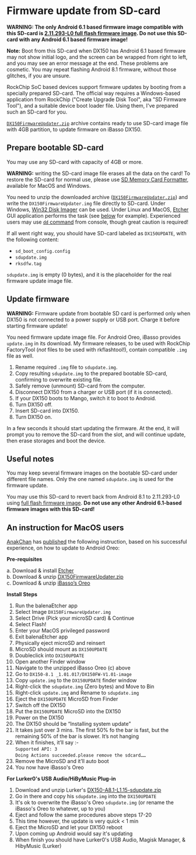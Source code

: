 # Firmware update from SD-card
**WARNING: The only Android 6.1 based firmware image compatible with this SD-card is [2.11.293-L0 full flash firmware image](https://github.com/Lurker00/DX150-firmware/releases/download/v2.11.293/DX150FirmwareV2.11.293-L0-fullflash.zip). Do not use this SD-card with any Android 6.1 based firmware image!**

**Note:** Boot from this SD-card when DX150 has Android 6.1 based firmware may not show initial logo, and the screen can be wrapped from right to left, and you may see an error message at the end. These problems are cosmetic. You may repeat flashing Android 8.1 firmware, without those glitches, if you are unsure.

RockChip SoC based devices support firmware updates by booting from a specially prepared SD-card. The official way requires a Windows-based application from RockChip ("Create Upgrade Disk Tool", aka "SD Firmware Tool"), and a suitable device boot loader file. Using them, I've prepared such an SD-card for you.

[`DX150FirmwareUpdater.zip`](https://github.com/Lurker00/DX150-Firmware-Add-on/releases/download/DX150FirmwareUpdater/DX150FirmwareUpdater.zip) archive contains ready to use SD-card image file with 4GB partition, to update firmware on iBasso DX150.

## Prepare bootable SD-card
You may use any SD-card with capacity of 4GB or more.

**WARNING:** writing the SD-card image file erases all the data on the card! To restore the SD-card for normal use, please use [SD Memory Card Formatter](https://www.sdcard.org/downloads/formatter_4/), available for MacOS and Windows.

You need to unzip the downloaded archive ([`DX150FirmwareUpdater.zip`](https://github.com/Lurker00/DX150-Firmware-Add-on/releases/download/DX150FirmwareUpdater/DX150FirmwareUpdater.zip)) and write the `DX150FirmwareUpdater.img` file directly to SD-card. Under Windows, [Win32 Disk Imager](https://sourceforge.net/projects/win32diskimager/) can be used. Under Linux and MacOS, [Etcher](https://en.wikipedia.org/wiki/Etcher_(software)) GUI application performs the task (see [below](#an-instruction-for-macos-users) for example). Experienced users may use [`dd` command](https://en.wikipedia.org/wiki/Dd_(Unix)) from console, though great caution is required!

If all went right way, you should have SD-card labeled as `DX150UPDATE`, with the following content:
* `sd_boot_config.config`
* `sdupdate.img`
* `rksdfw.tag`

`sdupdate.img` is empty (0 bytes), and it is the placeholder for the real firmware update image file.

## Update firmware

**WARNING:** Firmware update from bootable SD card is performed only when DX150 is not connected to a power supply or USB port. Charge it before starting firmware update!

You need firmware update image file. For Android Oreo, iBasso provides `update.img` in its download. My firmware releases, to be used with RockChip FactoryTool (*not* files to be used with rkflashtool!), contain compatible `.img` file as well.

1. Rename required `.img` file to `sdupdate.img`.
2. Copy resulting `sdupdate.img` to the prepared bootable SD-card, confirming to overwrite existing file.
3. Safely remove (unmount) SD-card from the computer.
4. Disconnect DX150 from a charger or USB port (if it is connected).
5. If your DX150 boots to Mango, switch it to boot to Android.
6. Turn DX150 off.
7. Insert SD-card into DX150.
8. Turn DX150 on.

In a few seconds it should start updating the firmware. At the end, it will prompt you to remove the SD-card from the slot, and will continue update, then erase storages and boot the device.

## Useful notes

You may keep several firmware images on the bootable SD-card under different file names. Only the one named `sdupdate.img` is used for the firmware update.

You may use this SD-card to revert back from Android 8.1 to 2.11.293-L0 using [full flash firmware image](https://github.com/Lurker00/DX150-firmware/releases/download/v2.11.293/DX150FirmwareV2.11.293-L0-fullflash.zip). **Do not use any other Android 6.1-based firmware images with this SD-card!**

## An instruction for MacOS users

[AnakChan](https://www.head-fi.org/members/anakchan.194497/) has [published](https://www.head-fi.org/threads/791531/page-1266#post-14613722) the following instruction, based on his successful experience, on how to update to Android Oreo:

**Pre-requisites**

a. Download & install [Etcher](https://en.wikipedia.org/wiki/Etcher_(software))<br />
b. Download & unzip [DX150FirmwareUpdater.zip](https://github.com/Lurker00/DX150-Firmware-Add-on/releases/download/DX150FirmwareUpdater/DX150FirmwareUpdater.zip)<br />
c. Download & unzip [iBasso’s Oreo](http://ibasso.com/down.php)<br />

**Install Steps**
1. Run the balenaEtcher app
1. Select Image `DX150FirmwareUpdater.img`
1. Select Drive (Pick your microSD card) & Continue
1. Select Flash!
1. Enter your MacOS privileged password
1. Exit balenaEtcher app
1. Physically eject microSD and reinsert
1. MicroSD should mount as `DX150UPDATE`
1. Doubleclick into `DX150UPDATE`
1. Open another Finder window
1. Navigate to the unzipped iBasso Oreo (c) above
1. Go to `DX150-8.1 _1.01.017/DX150FW-V1.01-image`
1. Copy `update.img` to the `DX150UPDATE` finder window
1. Right-click the `sdupdate.img` (Zero bytes) and Move to Bin
1. Right-click `update.img` and Rename to `sdupdate.img`
1. Eject the `DX150UPDATE` MicroSD from Finder
1. Switch off the DX150
1. Put the `DX150UPDATE` MicroSD into the DX150
1. Power on the DX150
1. The DX150 should be “Installing system update”
1. It takes just over 3 mins. The first 50% fo the bar is fast, but the remaining 50% of the bar is slower. It’s not hanging
1. When it finishes, it’ll say :-<br />
    `Supported API: 3`<br />
    `Doing Actions succeeded.please remove the sdcard……`<br />
1. Remove the MicroSD and it’ll auto boot
1. You now have iBasso's Oreo

**For Lurker0's USB Audio/HiByMusic Plug-in**
1. Download and unzip Lurker's [DX150-A8.1-L1.15-sdupdate.zip](https://github.com/Lurker00/DX150-Firmware-Add-on/releases/tag/v1.15)
1. Go in there and copy his `sdupdate.img` into the `DX150UPDATE`
1. It's ok to overwrite the iBasso's Oreo `sdupdate.img` (or rename the iBasso's Oreo to whatever, up to you)
1. Eject and follow the same procedures above steps 17-20
1. This time however, the update is very quick < 1 min
1. Eject the MicroSD and let your DX150 reboot
1. Upon coming up Android would say it's updating
1. When finish you should have Lurker0's USB Audio, Magisk Manager, & HibyMusic (Lurker)

